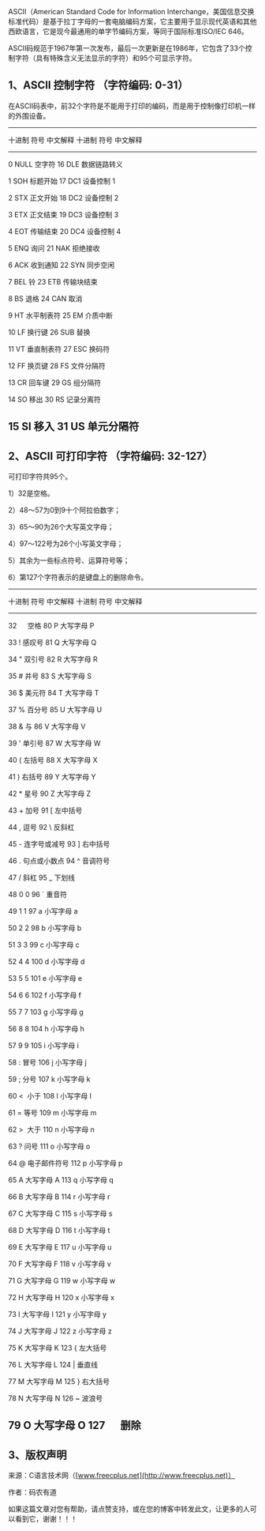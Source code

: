 ASCII（American Standard Code for Information
Interchange，美国信息交换标准代码）是基于拉丁字母的一套电脑编码方案，它主要用于显示现代英语和其他西欧语言，它是现今最通用的单字节编码方案，等同于国际标准ISO/IEC
646。

ASCII码规范于1967年第一次发布，最后一次更新是在1986年，它包含了33个控制字符（具有特殊含义无法显示的字符）和95个可显示字符。

## 1、ASCII 控制字符 （字符编码: 0-31）

在ASCII码表中，前32个字符是不能用于打印的编码，而是用于控制像打印机一样的外围设备。

  -------------------------------------------------------------------------
  十进制   符号      中文解释           十进制   符号      中文解释
  -------- --------- ------------------ -------- --------- ----------------
  0        NULL      空字符             16       DLE       数据链路转义

  1        SOH       标题开始           17       DC1       设备控制 1

  2        STX       正文开始           18       DC2       设备控制 2

  3        ETX       正文结束           19       DC3       设备控制 3

  4        EOT       传输结束           20       DC4       设备控制 4

  5        ENQ       询问               21       NAK       拒绝接收

  6        ACK       收到通知           22       SYN       同步空闲

  7        BEL       铃                 23       ETB       传输块结束

  8        BS        退格               24       CAN       取消

  9        HT        水平制表符         25       EM        介质中断

  10       LF        换行键             26       SUB       替换

  11       VT        垂直制表符         27       ESC       换码符

  12       FF        换页键             28       FS        文件分隔符

  13       CR        回车键             29       GS        组分隔符

  14       SO        移出               30       RS        记录分离符

  15       SI        移入               31       US        单元分隔符
  -------------------------------------------------------------------------

## 2、ASCII 可打印字符 （字符编码: 32-127）

可打印字符共95个。

1）32是空格。

2）48～57为0到9十个阿拉伯数字；

3）65～90为26个大写英文字母；

4）97～122号为26个小写英文字母；

5）其余为一些标点符号、运算符号等；

6）第127个字符表示的是键盘上的删除命令。

  -------------------------------------------------------------------------
  十进制   符号      中文解释           十进制   符号      中文解释
  -------- --------- ------------------ -------- --------- ----------------
  32       　        空格               80       P         大写字母 P

  33       !         感叹号             81       Q         大写字母 Q

  34       \"        双引号             82       R         大写字母 R

  35       \#        井号               83       S         大写字母 S

  36       \$        美元符             84       T         大写字母 T

  37       \%        百分号             85       U         大写字母 U

  38       &         与                 86       V         大写字母 V

  39       \'        单引号             87       W         大写字母 W

  40       (         左括号             88       X         大写字母 X

  41       )         右括号             89       Y         大写字母 Y

  42       \*        星号               90       Z         大写字母 Z

  43       \+        加号               91       \[        左中括号

  44       ,         逗号               92       \\        反斜杠

  45       \-        连字号或减号       93       \]        右中括号

  46       .         句点或小数点       94       \^        音调符号

  47       /         斜杠               95       \_        下划线

  48       0         0                  96       \`        重音符

  49       1         1                  97       a         小写字母 a

  50       2         2                  98       b         小写字母 b

  51       3         3                  99       c         小写字母 c

  52       4         4                  100      d         小写字母 d

  53       5         5                  101      e         小写字母 e

  54       6         6                  102      f         小写字母 f

  55       7         7                  103      g         小写字母 g

  56       8         8                  104      h         小写字母 h

  57       9         9                  105      i         小写字母 i

  58       :         冒号               106      j         小写字母 j

  59       ;         分号               107      k         小写字母 k

  60       \<        小于               108      l         小写字母 l

  61       =         等号               109      m         小写字母 m

  62       \>        大于               110      n         小写字母 n

  63       ?         问号               111      o         小写字母 o

  64       @         电子邮件符号       112      p         小写字母 p

  65       A         大写字母 A         113      q         小写字母 q

  66       B         大写字母 B         114      r         小写字母 r

  67       C         大写字母 C         115      s         小写字母 s

  68       D         大写字母 D         116      t         小写字母 t

  69       E         大写字母 E         117      u         小写字母 u

  70       F         大写字母 F         118      v         小写字母 v

  71       G         大写字母 G         119      w         小写字母 w

  72       H         大写字母 H         120      x         小写字母 x

  73       I         大写字母 I         121      y         小写字母 y

  74       J         大写字母 J         122      z         小写字母 z

  75       K         大写字母 K         123      {         左大括号

  76       L         大写字母 L         124      \|        垂直线

  77       M         大写字母 M         125      }         右大括号

  78       N         大写字母 N         126      \~        波浪号

  79       O         大写字母 O         127      　        删除
  -------------------------------------------------------------------------

## 3、版权声明

来源：C语言技术网（[www.freecplus.net](http://www.freecplus.net)）

作者：码农有道

如果这篇文章对您有帮助，请点赞支持，或在您的博客中转发此文，让更多的人可以看到它，谢谢！！！
